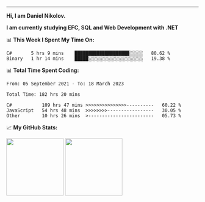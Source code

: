---
**Hi, I am Daniel Nikolov.**

**I am currently studying EFC, SQL and Web Development with .NET**

📊 **This Week I Spent My Time On:**
<!--START_SECTION:wakaweekly-->

```text
C#       5 hrs 9 mins    ████████████████████░░░░░   80.62 %
Binary   1 hr 14 mins    █████░░░░░░░░░░░░░░░░░░░░   19.38 %
```

<!--END_SECTION:wakaweekly-->

📊 **Total Time Spent Coding:**
<!--START_SECTION:waka-->

```text
From: 05 September 2021 - To: 18 March 2023

Total Time: 182 hrs 20 mins

C#           109 hrs 47 mins >>>>>>>>>>>>>>>----------   60.22 %
JavaScript   54 hrs 48 mins  >>>>>>>>-----------------   30.05 %
Other        10 hrs 26 mins  >------------------------   05.73 %
```

<!--END_SECTION:waka-->

📈 **My GitHub Stats:**

<p>
  <img height="150em" src="https://github-readme-stats.vercel.app/api?username=NikolovDaniel&show_icons=true&hide_border=true&&count_private=true&include_all_commits=true" />
  <img height="150em" src="https://github-readme-stats.vercel.app/api/top-langs/?username=NikolovDaniel&exclude_repo=KNN-Image-Classification&show_icons=true&hide_border=true&layout=compact&langs_count=8s"/>
</p>
